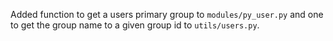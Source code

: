 Added function to get a users primary group to `modules/py_user.py`
and one to get the group name to a given group id to `utils/users.py`.
